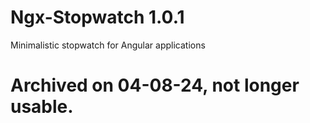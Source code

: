 # Ngx-Stopwatch 1.0.1

Minimalistic stopwatch for Angular applications

# Archived on 04-08-24, not longer usable.
